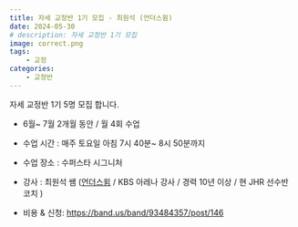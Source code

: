 ```yaml
---
title: 자세 교정반 1기 모집 - 최원석 (언더스윔)
date: 2024-05-30
# description: 자세 교정반 1기 모집
image: correct.png
tags:
    - 교정
categories:
    - 교정반
---
```


자세 교정반  1기 5명 모집 합니다. 

-  6월~ 7월 2개월 동안 / 월  4회 수업 
-  수업 시간 : 매주 토요일 아침 7시 40분~ 8시 50분까지 
-  수업 장소 : 수퍼스타 시그니처 
-  강사 : 최원석 쌤 ([언더스윔](https://www.youtube.com/channel/UCoYVkJVJJva05_vk04xNWPQ) / KBS 아레나 강사 / 경력 10년 이상 / 현 JHR 선수반 코치 )

- 비용 & 신청: https://band.us/band/93484357/post/146